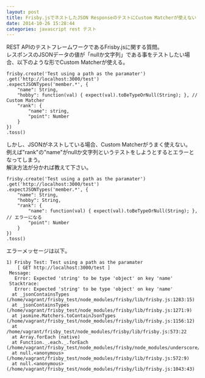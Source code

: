 ```yaml
---
layout: post
title: Frisby.jsでネストしたJSON ResponseのテストにCustom Matcherが使えない
date: 2014-10-26 15:28:44
categories: javascript rest テスト
---
```

<p>REST APIのテストフレームワークであるFrisby.jsに関する質問。<br>
レスポンスのJSONデータの値が「nullか文字列」である事をテストしたい場合、以下のような形でCustom Matcherが使える。</p>

<pre><code>frisby.create('Test using a path as the paramater')
.get('http://localhost:3000/test')
.expectJSONTypes('member.*', {
    "name": String,
    "hobby": function(val) { expect(val).toBeTypeOrNull(String); }, // Custom Matcher
    "rank": {
        "name": string, 
        "point": Number
    }
})
.toss()
</code></pre>

<p>しかし、JSONがネストしている場合、Custom Matcherがうまく使えない。<br>
例えば"rank"の"name"がnullか文字列というテストをしようとするとエラーとなってしまう。<br>
解決方法が分かれば教えて下さい。</p>

<pre><code>frisby.create('Test using a path as the paramater')
.get('http://localhost:3000/test')
.expectJSONTypes('member.*', {
    "name": String,
    "hobby": String,
    "rank": {
        "name": function(val) { expect(val).toBeTypeOrNull(String); }, // エラーになる 
        "point": Number
    }
})
.toss()
</code></pre>

<p>エラーメッセージは以下。</p>

<pre><code>1) Frisby Test: Test using a path as the paramater 
    [ GET http://localhost:3000/test ]
 Message:
   Error: Expected 'string' to be type 'object' on key 'name'
 Stacktrace:
   Error: Expected 'string' to be type 'object' on key 'name'
  at _jsonContainsTypes (/home/vagrant/frisby_test/node_modules/frisby/lib/frisby.js:1283:15)
  at _jsonContainsTypes (/home/vagrant/frisby_test/node_modules/frisby/lib/frisby.js:1271:9)
  at jasmine.Matchers.toContainJsonTypes (/home/vagrant/frisby_test/node_modules/frisby/lib/frisby.js:1156:12)
  at /home/vagrant/frisby_test/node_modules/frisby/lib/frisby.js:573:22
  at Array.forEach (native)
  at Function._.each._.forEach (/home/vagrant/frisby_test/node_modules/frisby/node_modules/underscore/underscore.js:81:11)
  at null.&lt;anonymous&gt; (/home/vagrant/frisby_test/node_modules/frisby/lib/frisby.js:572:9)
  at null.&lt;anonymous&gt; (/home/vagrant/frisby_test/node_modules/frisby/lib/frisby.js:1043:43)
</code></pre>

